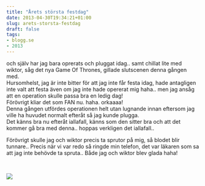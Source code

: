 ```yaml
---
title: "Årets största festdag"
date: 2013-04-30T19:34:21+01:00
slug: arets-storsta-festdag
draft: false
tags:
- blogg.se
- 2013
---
```

och själv har jag bara oprerats och pluggat idag.. samt chillat lite med wiktor, såg det nya Game Of Thrones, gillade slutscenen denna gången med.  
Hursomhelst, jag är inte bitter för att jag inte får festa idag, hade antagligen inte valt att festa även om jag inte hade opererat mig haha.. men jag ansåg att en operation skulle passa bra en ledig dag!  
Förövrigt kliar det som FAN nu. haha. orkaaaa!  
Denna gången utfördes operationen helt utan lugnande innan eftersom jag ville ha huvudet normalt efteråt så jag kunde plugga.  
Det känns bra nu efteråt iallafall, känns som den sitter bra och att det kommer gå bra med denna.. hoppas verkligen det iallafall..  
  
Förövrigt skulle jag och wiktor precis ta sprutor på mig, så blodet blir tunnare.. Precis när vi var redo så ringde min telefon, det var läkaren som sa att jag inte behövde ta spruta.. Både jag och wiktor blev glada haha!

 

![](/assets/images/blogg.se/ino_5180009a9606ee31aba80c5e.jpg)
